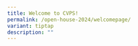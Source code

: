 ```yaml
---
title: Welcome to CVPS!
permalink: /open-house-2024/welcomepage/
variant: tiptap
description: ""
---
```

<p></p>